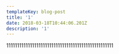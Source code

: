 ```yaml
---
templateKey: blog-post
title: '1'
date: 2018-03-18T10:44:06.201Z
description: '1'
---
```

11111111111111111111111111111111111111111111111111
